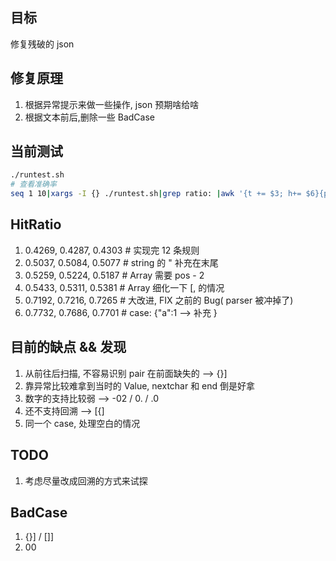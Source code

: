 ## 目标

修复残破的 json

## 修复原理

1. 根据异常提示来做一些操作, json 预期啥给啥
2. 根据文本前后,删除一些 BadCase

## 当前测试

```bash
./runtest.sh
# 查看准确率
seq 1 10|xargs -I {} ./runtest.sh|grep ratio: |awk '{t += $3; h+= $6}{print h/t}'|tail -1
```

## HitRatio
1. 0.4269, 0.4287, 0.4303   # 实现完 12 条规则
2. 0.5037, 0.5084, 0.5077   # string 的 " 补充在末尾
3. 0.5259, 0.5224, 0.5187   # Array 需要 pos - 2
4. 0.5433, 0.5311, 0.5381   # Array 细化一下 [, 的情况
5. 0.7192, 0.7216, 0.7265   # 大改进, FIX 之前的 Bug( parser 被冲掉了)
6. 0.7732, 0.7686, 0.7701   # case: {"a":1 --> 补充 }

## 目前的缺点 && 发现

1. 从前往后扫描, 不容易识别 pair 在前面缺失的 -->  {}]
2. 靠异常比较难拿到当时的 Value, nextchar 和 end 倒是好拿
3. 数字的支持比较弱 --> -02 / 0. / .0
4. 还不支持回溯 --> [{]
5. 同一个 case, 处理空白的情况

## TODO

1. 考虑尽量改成回溯的方式来试探

## BadCase

1. {}]  / []]
2. 00